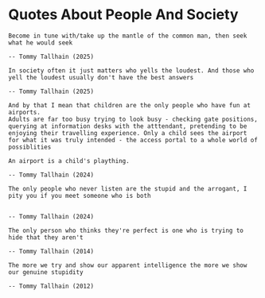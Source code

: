 # Quotes About People And Society









```{epigraph}
Become in tune with/take up the mantle of the common man, then seek what he would seek

-- Tommy Tallhain (2025)
```




```{epigraph}
In society often it just matters who yells the loudest. And those who yell the loudest usually don't have the best answers 

-- Tommy Tallhain (2025)
```




```{margin} Aside
And by that I mean that children are the only people who have fun at airports. 
Adults are far too busy trying to look busy - checking gate positions, querying at information desks with the atttendant, pretending to be enjoying their travelling experience. Only a child sees the airport for what it was truly intended - the access portal to a whole world of possiblities
```
```{epigraph}
An airport is a child's plaything.

-- Tommy Tallhain (2024)
```






```{epigraph}
The only people who never listen are the stupid and the arrogant, I pity you if you meet someone who is both


-- Tommy Tallhain (2024)
```





```{epigraph}
The only person who thinks they're perfect is one who is trying to hide that they aren't

-- Tommy Tallhain (2014)
```





```{epigraph}
The more we try and show our apparent intelligence the more we show our genuine stupidity

-- Tommy Tallhain (2012)
```